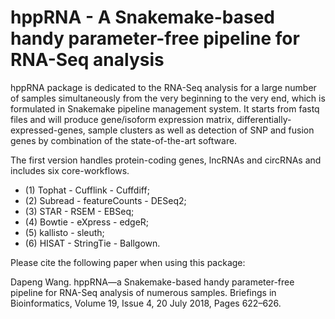 # hppRNA - A Snakemake-based handy parameter-free pipeline for RNA-Seq analysis

hppRNA package is dedicated to the RNA-Seq analysis for a large number of samples simultaneously from the very beginning to the very end, which is formulated in Snakemake pipeline management system. It starts from fastq files and will produce gene/isoform expression matrix, differentially-expressed-genes, sample clusters as well as detection of SNP and fusion genes by combination of the state-of-the-art software.

The first version handles protein-coding genes, lncRNAs and circRNAs and includes six core-workflows.

* (1) Tophat - Cufflink - Cuffdiff; 
* (2) Subread - featureCounts - DESeq2; 
* (3) STAR - RSEM - EBSeq; 
* (4) Bowtie - eXpress - edgeR; 
* (5) kallisto - sleuth; 
* (6) HISAT - StringTie - Ballgown.

Please cite the following paper when using this package:

Dapeng Wang. hppRNA—a Snakemake-based handy parameter-free pipeline for RNA-Seq analysis of numerous samples. Briefings in Bioinformatics, Volume 19, Issue 4, 20 July 2018, Pages 622–626.



